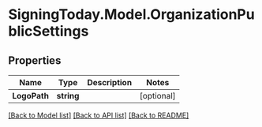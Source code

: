 
# SigningToday.Model.OrganizationPublicSettings

## Properties

Name | Type | Description | Notes
------------ | ------------- | ------------- | -------------
**LogoPath** | **string** |  | [optional] 

[[Back to Model list]](../README.md#documentation-for-models)
[[Back to API list]](../README.md#documentation-for-api-endpoints)
[[Back to README]](../README.md)

